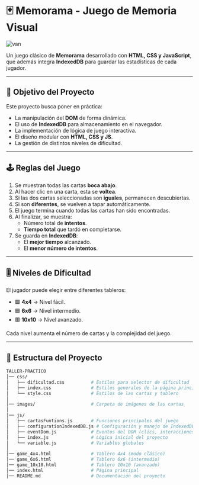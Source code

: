 # 🃏 Memorama - Juego de Memoria Visual

![van](images/image13.jpg)

Un juego clásico de **Memorama** desarrollado con **HTML, CSS y JavaScript**, que además integra **IndexedDB** para guardar las estadísticas de cada jugador.  

---

## 🎯 Objetivo del Proyecto
Este proyecto busca poner en práctica:
- La manipulación del **DOM** de forma dinámica.
- El uso de **IndexedDB** para almacenamiento en el navegador.
- La implementación de lógica de juego interactiva.
- El diseño modular con **HTML, CSS y JS**.
- La gestión de distintos niveles de dificultad.

---

## 🕹️ Reglas del Juego
1. Se muestran todas las cartas **boca abajo**.
2. Al hacer clic en una carta, esta se **voltea**.
3. Si las dos cartas seleccionadas son **iguales**, permanecen descubiertas.
4. Si son **diferentes**, se vuelven a tapar automáticamente.
5. El juego termina cuando todas las cartas han sido encontradas.
6. Al finalizar, se muestra:
   - Número total de **intentos**.
   - **Tiempo total** que tardó en completarse.
7. Se guarda en **IndexedDB**:
   - El **mejor tiempo** alcanzado.
   - El **menor número de intentos**.

---

## 🎚️ Niveles de Dificultad
El jugador puede elegir entre diferentes tableros:
- 🟩 **4x4** → Nivel fácil.  
- 🟦 **6x6** → Nivel intermedio.  
- 🟥 **10x10** → Nivel avanzado.  

Cada nivel aumenta el número de cartas y la complejidad del juego.

---

## 📂 Estructura del Proyecto
```bash
TALLER-PRACTICO
│── css/
│   ├── dificultad.css          # Estilos para selector de dificultad
│   ├── index.css               # Estilos generales de la página principal
│   └── style.css               # Estilos de las cartas y tablero
│
│── images/                     # Carpeta de imágenes de las cartas
│
│── js/
│   ├── cartasFuntions.js       # Funciones principales del juego
│   ├── configurationIndexedDB.js # Configuración y manejo de IndexedDB
│   ├── eventDom.js             # Eventos del DOM (clics, interacciones)
│   ├── index.js                # Lógica inicial del proyecto
│   └── variable.js             # Variables globales
│
│── game_4x4.html               # Tablero 4x4 (modo clásico)
│── game_6x6.html               # Tablero 6x6 (intermedio)
│── game_10x10.html             # Tablero 10x10 (avanzado)
│── index.html                  # Página principal
│── README.md                   # Documentación del proyecto


